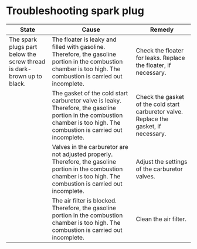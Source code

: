 # Troubleshooting spark plug

|State|Cause|Remedy|
|---|---|---|
|The spark plugs part below the screw thread is dark-brown up to black.|The floater is leaky and filled with gasoline. Therefore, the gasoline portion in the combustion chamber is too high. The combustion is carried out incomplete.|Check the floater for leaks. Replace the floater, if necessary.|
||The gasket of the cold start carburetor valve is leaky. Therefore, the gasoline portion in the combustion chamber is too high. The combustion is carried out incomplete.|Check the gasket of the cold start carburetor valve. Replace the gasket, if necessary.|
||Valves in the carburetor are not adjusted properly. Therefore, the gasoline portion in the combustion chamber is too high. The combustion is carried out incomplete.|Adjust the settings of the carburetor valves.|
||The air filter is blocked. Therefore, the gasoline portion in the combustion chamber is too high. The combustion is carried out incomplete.|Clean the air filter.|